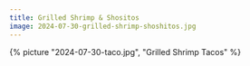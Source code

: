 ```yaml
---
title: Grilled Shrimp & Shositos
image: 2024-07-30-grilled-shrimp-shoshitos.jpg
---
```


{% picture "2024-07-30-taco.jpg", "Grilled Shrimp Tacos" %}
